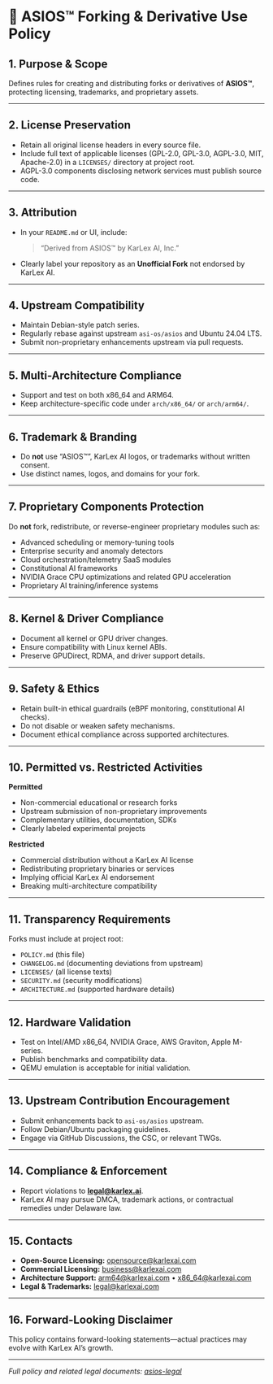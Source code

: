 
# 🔀 ASIOS™ Forking & Derivative Use Policy

## 1. Purpose & Scope  
Defines rules for creating and distributing forks or derivatives of **ASIOS™**, protecting licensing, trademarks, and proprietary assets.

---

## 2. License Preservation  
- Retain all original license headers in every source file.  
- Include full text of applicable licenses (GPL-2.0, GPL-3.0, AGPL-3.0, MIT, Apache-2.0) in a `LICENSES/` directory at project root.  
- AGPL-3.0 components disclosing network services must publish source code.

---

## 3. Attribution  
- In your `README.md` or UI, include:  
  > “Derived from ASIOS™ by KarLex AI, Inc.”  
- Clearly label your repository as an **Unofficial Fork** not endorsed by KarLex AI.

---

## 4. Upstream Compatibility  
- Maintain Debian-style patch series.  
- Regularly rebase against upstream `asi-os/asios` and Ubuntu 24.04 LTS.  
- Submit non-proprietary enhancements upstream via pull requests.

---

## 5. Multi-Architecture Compliance  
- Support and test on both x86_64 and ARM64.  
- Keep architecture-specific code under `arch/x86_64/` or `arch/arm64/`.  

---

## 6. Trademark & Branding  
- Do **not** use “ASIOS™”, KarLex AI logos, or trademarks without written consent.  
- Use distinct names, logos, and domains for your fork.

---

## 7. Proprietary Components Protection  
Do **not** fork, redistribute, or reverse-engineer proprietary modules such as:  
- Advanced scheduling or memory-tuning tools  
- Enterprise security and anomaly detectors  
- Cloud orchestration/telemetry SaaS modules  
- Constitutional AI frameworks  
- NVIDIA Grace CPU optimizations and related GPU acceleration  
- Proprietary AI training/inference systems

---

## 8. Kernel & Driver Compliance  
- Document all kernel or GPU driver changes.  
- Ensure compatibility with Linux kernel ABIs.  
- Preserve GPUDirect, RDMA, and driver support details.

---

## 9. Safety & Ethics  
- Retain built-in ethical guardrails (eBPF monitoring, constitutional AI checks).  
- Do not disable or weaken safety mechanisms.  
- Document ethical compliance across supported architectures.

---

## 10. Permitted vs. Restricted Activities  

**Permitted**  
- Non-commercial educational or research forks  
- Upstream submission of non-proprietary improvements  
- Complementary utilities, documentation, SDKs  
- Clearly labeled experimental projects  

**Restricted**  
- Commercial distribution without a KarLex AI license  
- Redistributing proprietary binaries or services  
- Implying official KarLex AI endorsement  
- Breaking multi-architecture compatibility  

---

## 11. Transparency Requirements  
Forks must include at project root:  
- `POLICY.md` (this file)  
- `CHANGELOG.md` (documenting deviations from upstream)  
- `LICENSES/` (all license texts)  
- `SECURITY.md` (security modifications)  
- `ARCHITECTURE.md` (supported hardware details)

---

## 12. Hardware Validation  
- Test on Intel/AMD x86_64, NVIDIA Grace, AWS Graviton, Apple M-series.  
- Publish benchmarks and compatibility data.  
- QEMU emulation is acceptable for initial validation.

---

## 13. Upstream Contribution Encouragement  
- Submit enhancements back to `asi-os/asios` upstream.  
- Follow Debian/Ubuntu packaging guidelines.  
- Engage via GitHub Discussions, the CSC, or relevant TWGs.

---

## 14. Compliance & Enforcement  
- Report violations to **legal@karlex.ai**.  
- KarLex AI may pursue DMCA, trademark actions, or contractual remedies under Delaware law.

---

## 15. Contacts  
- **Open-Source Licensing:** opensource@karlexai.com  
- **Commercial Licensing:** business@karlexai.com  
- **Architecture Support:** arm64@karlexai.com • x86_64@karlexai.com  
- **Legal & Trademarks:** legal@karlexai.com  

---

## 16. Forward-Looking Disclaimer  
This policy contains forward-looking statements—actual practices may evolve with KarLex AI’s growth.

---

*Full policy and related legal documents: [asios-legal](https://github.com/asi-os/asios-legal)*
